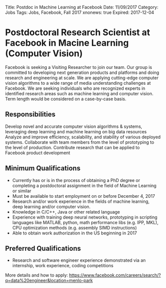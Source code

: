 Title: Postdoc in Machine Learning at Facebook
Date: 11/09/2017
Category: Jobs
Tags: Jobs, Facebook, Fall 2017
xnonews: true
Expired: 2017-12-04

# Postdoctoral Research Scientist at Facebook in Macine Learning (Computer Vision)

Facebook is seeking a Visiting Researcher to join our team. Our group is committed to developing next generation products and platforms and doing research and engineering at scale. We are applying cutting-edge computer vision algorithms to a wide range of media understanding challenges at Facebook. We are seeking individuals who are recognized experts in identified research areas such as machine learning and computer vision. Term length would be considered on a case-by-case basis.

## Responsibilities
Develop novel and accurate computer vision algorithms & systems, leveraging deep learning and machine learning on big data resources
Analyze and improve efficiency, scalability, and stability of various deployed systems.
Collaborate with team members from the level of prototyping to the level of production.
Contribute research that can be applied to Facebook product development

## Minimum Qualifications
* Currently has or is in the process of obtaining a PhD degree or completing a postdoctoral assignment in the field of Machine Learning or similar 
* Must be available to start employment on or before December 4, 2017 
* Research and/or work experience in the fields of machine learning, deep learning and/or computer vision.
* Knowledge in C/C++, Java or other related language
* Experience with training deep neural networks, prototyping in scripting languages like MATLAB, python, math performance libs (e.g. IPP, MKL), CPU optimization methods (e.g. assembly SIMD instructions)
* Able to obtain work authorization in the US beginning in 2017 

## Preferred Qualifications
* Research and software engineer experience demonstrated via an internship, work experience, coding competitions

More details and how to apply:
https://www.facebook.com/careers/search/?q=data%20engineer&location=menlo-park 